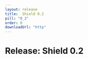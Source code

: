 ```yaml
---
layout: release
title:  Shield 0.2
pill: "0_2"
order: 0
downloadUrl: "http"
---
```


# Release: Shield 0.2
